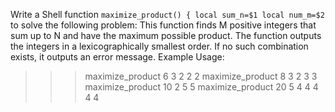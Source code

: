 Write a Shell function `maximize_product() {
local sum_n=$1
local num_m=$2
` to solve the following problem:
This function finds M positive integers that sum up to N and have the maximum possible product.
The function outputs the integers in a lexicographically smallest order.
If no such combination exists, it outputs an error message.
Example Usage:
>>> maximize_product 6 3
2 2 2
>>> maximize_product 8 3
2 3 3
>>> maximize_product 10 2
5 5
>>> maximize_product 20 5
4 4 4 4 4
